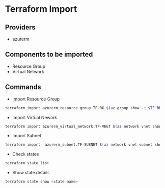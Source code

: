# Terraform Import

## Providers

- azurerm

## Components to be imported

- Resource Group
- Virtual Network

## Commands

* Import Resource Group
```sh
terraform import azurerm_resource_group.TF-RG $(az group show -g $TF_RESOURCE_GROUP_NAME --query id -o tsv)
```

* Import Virtual Nework
```sh
terraform import azurerm_virtual_network.TF-VNET $(az network vnet show -g $TF_RESOURCE_GROUP_NAME -n $TF_VIRTUAL_NETWORK_NAME --query id -o tsv)
```

* Import Subnet
```sh
terraform import  azurerm_subnet.TF-SUBNET $(az network vnet subnet show -g $TF_RESOURCE_GROUP_NAME --vnet-name $TF_VIRTUAL_NETWORK_NAME -n $TF_SUBNET_NAME --query id -o tsv)
```

* Check states
```sh
terraform state list
```

* Show state details
```sh
terraform state show <state name>
```